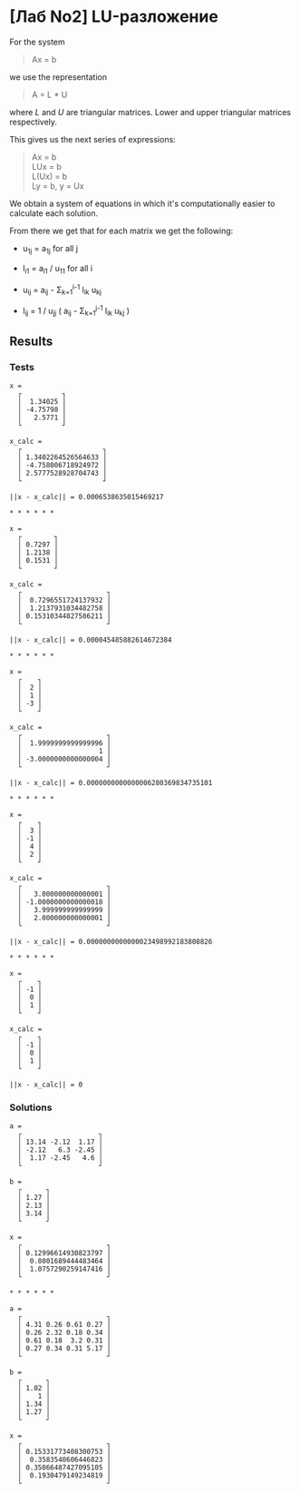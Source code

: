 # [Лаб No2] LU-разложение

For the system

> Ax = b

we use the representation

> A = L * U

where *L* and *U* are triangular matrices. Lower and upper triangular matrices respectively.

This gives us the next series of expressions:

> Ax = b  
> LUx = b  
> L(Ux) = b  
> Ly = b, y = Ux  

We obtain a system of equations in which
it's computationally easier to calculate each solution.

From there we get that for each matrix we get the following:

- u<sub>1j</sub> = a<sub>1j</sub> for all j

- l<sub>i1</sub> = a<sub>i1</sub> / u<sub>11</sub> for all i

- u<sub>ij</sub> = a<sub>ij</sub> - Σ<sub>k=1</sub><sup>i-1</sup> l<sub>ik</sub> u<sub>kj</sub>

- l<sub>ij</sub> = 1 / u<sub>jj</sub> ( a<sub>ij</sub> - Σ<sub>k=1</sub><sup>j-1</sup> l<sub>ik</sub> u<sub>kj</sub> )

## Results

### Tests

```
x =
  ┌          ┐
  │  1.34025 │
  │ -4.75798 │
  │   2.5771 │
  └          ┘

x_calc =
  ┌                    ┐
  │ 1.3402264526564633 │
  │ -4.758006718924972 │
  │ 2.5777528928704743 │
  └                    ┘

||x - x_calc|| = 0.0006538635015469217

* * * * * *

x =
  ┌        ┐
  │ 0.7297 │
  │ 1.2138 │
  │ 0.1531 │
  └        ┘

x_calc =
  ┌                     ┐
  │  0.7296551724137932 │
  │  1.2137931034482758 │
  │ 0.15310344827586211 │
  └                     ┘

||x - x_calc|| = 0.000045485882614672384

* * * * * *

x =
  ┌    ┐
  │  2 │
  │  1 │
  │ -3 │
  └    ┘

x_calc =
  ┌                     ┐
  │  1.9999999999999996 │
  │                   1 │
  │ -3.0000000000000004 │
  └                     ┘

||x - x_calc|| = 0.0000000000000006280369834735101

* * * * * *

x =
  ┌    ┐
  │  3 │
  │ -1 │
  │  4 │
  │  2 │
  └    ┘

x_calc =
  ┌                     ┐
  │   3.000000000000001 │
  │ -1.0000000000000018 │
  │   3.999999999999999 │
  │   2.000000000000001 │
  └                     ┘

||x - x_calc|| = 0.0000000000000023498992183808826

* * * * * *

x =
  ┌    ┐
  │ -1 │
  │  0 │
  │  1 │
  └    ┘

x_calc =
  ┌    ┐
  │ -1 │
  │  0 │
  │  1 │
  └    ┘

||x - x_calc|| = 0
```

### Solutions

```
a =
  ┌                   ┐
  │ 13.14 -2.12  1.17 │
  │ -2.12   6.3 -2.45 │
  │  1.17 -2.45   4.6 │
  └                   ┘

b =
  ┌      ┐
  │ 1.27 │
  │ 2.13 │
  │ 3.14 │
  └      ┘

x =
  ┌                     ┐
  │ 0.12996614930823797 │
  │  0.8001689444483464 │
  │  1.0757290259147416 │
  └                     ┘

* * * * * *

a =
  ┌                     ┐
  │ 4.31 0.26 0.61 0.27 │
  │ 0.26 2.32 0.18 0.34 │
  │ 0.61 0.18  3.2 0.31 │
  │ 0.27 0.34 0.31 5.17 │
  └                     ┘

b =
  ┌      ┐
  │ 1.02 │
  │    1 │
  │ 1.34 │
  │ 1.27 │
  └      ┘

x =
  ┌                     ┐
  │ 0.15331773408300753 │
  │  0.3583540606446823 │
  │ 0.35066487427095105 │
  │  0.1930479149234819 │
  └                     ┘
```
